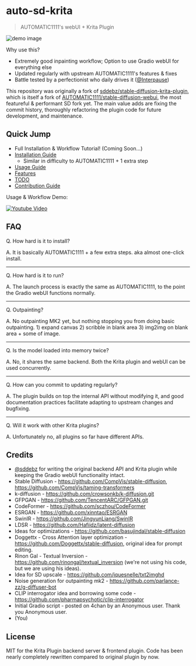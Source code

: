 # auto-sd-krita

> AUTOMATIC1111's webUI + Krita Plugin

![demo image](https://user-images.githubusercontent.com/42513874/194701722-e7a3f7eb-be4a-4f43-93a5-480835c9260f.jpg)

Why use this?

- Extremely good inpainting workflow; Option to use Gradio webUI for everything else
- Updated regularly with upstream AUTOMATIC1111's features & fixes
- Battle tested by a perfectionist who daily drives it ([@Interpause](https://github.com/interpause))

This repository was originally a fork of [sddebz/stable-diffusion-krita-plugin](https://github.com/sddebz/stable-diffusion-krita-plugin), which is itself a fork of [AUTOMATIC1111/stable-diffusion-webui](https://github.com/AUTOMATIC1111/stable-diffusion-webui), the most featureful & performant SD fork yet. The main value adds are fixing the commit history, thoroughly refactoring the plugin code for future development, and maintenance.

## Quick Jump

- Full Installation & Workflow Tutorial! (Coming Soon...)
- [Installation Guide](https://github.com/Interpause/auto-sd-krita/wiki/Install-Guide)
  - Similar in difficulty to AUTOMATIC1111 + 1 extra step
- [Usage Guide](https://github.com/Interpause/auto-sd-krita/wiki/Usage-Guide)
- [Features](https://github.com/Interpause/auto-sd-krita/wiki/Features)
- [TODO](https://github.com/Interpause/auto-sd-krita/wiki/TODO)
- [Contribution Guide](https://github.com/Interpause/auto-sd-krita/wiki/Contribution-Guide)

Usage & Workflow Demo:

[![Youtube Video](http://img.youtube.com/vi/nP8MuRwcDN8/0.jpg)](https://youtu.be/nP8MuRwcDN8 "Inpaint like a pro with Stable Diffusion! auto-sd-krita workflow guide")

## FAQ

Q. How hard is it to install?

A. It is basically AUTOMATIC1111 + a few extra steps. aka almost one-click install.

<hr/>

Q. How hard is it to run?

A. The launch process is exactly the same as AUTOMATIC1111, to the point the Gradio webUI functions normally.

<hr/>

Q. Outpainting?

A. No outpainting MK2 yet, but nothing stopping you from doing basic outpainting. 1) expand canvas 2) scribble in blank area 3) img2img on blank area + some of image.

<hr/>

Q. Is the model loaded into memory twice?

A. No, it shares the same backend. Both the Krita plugin and webUI can be used concurrently.

<hr/>

Q. How can you commit to updating regularly?

A. The plugin builds on top the internal API without modifying it, and good documentation practices facilitate adapting to upstream changes and bugfixing.

<hr/>

Q. Will it work with other Krita plugins?

A. Unfortunately no, all plugins so far have different APIs.

## Credits

- [@sddebz](https://github.com/sddebz) for writing the original backend API and Krita plugin while keeping the Gradio webUI functionality intact.
- Stable Diffusion - <https://github.com/CompVis/stable-diffusion>, <https://github.com/CompVis/taming-transformers>
- k-diffusion - <https://github.com/crowsonkb/k-diffusion.git>
- GFPGAN - <https://github.com/TencentARC/GFPGAN.git>
- CodeFormer - <https://github.com/sczhou/CodeFormer>
- ESRGAN - <https://github.com/xinntao/ESRGAN>
- SwinIR - <https://github.com/JingyunLiang/SwinIR>
- LDSR - <https://github.com/Hafiidz/latent-diffusion>
- Ideas for optimizations - <https://github.com/basujindal/stable-diffusion>
- Doggettx - Cross Attention layer optimization - <https://github.com/Doggettx/stable-diffusion>, original idea for prompt editing.
- Rinon Gal - Textual Inversion - <https://github.com/rinongal/textual_inversion> (we're not using his code, but we are using his ideas).
- Idea for SD upscale - <https://github.com/jquesnelle/txt2imghd>
- Noise generation for outpainting mk2 - <https://github.com/parlance-zz/g-diffuser-bot>
- CLIP interrogator idea and borrowing some code - <https://github.com/pharmapsychotic/clip-interrogator>
- Initial Gradio script - posted on 4chan by an Anonymous user. Thank you Anonymous user.
- (You)

## License

MIT for the Krita Plugin backend server & frontend plugin. Code has been nearly completely rewritten compared to original plugin by now.
